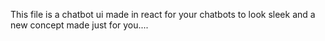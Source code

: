 This file is a chatbot ui made in react for your chatbots to look sleek and a new concept made just for you....
